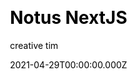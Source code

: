 ---
title: Notus NextJS
github: https://github.com/creativetimofficial/notus-nextjs
demo: https://www.creative-tim.com/product/notus-nextjs
license: MIT
author: creative tim
author_link: ''
author_twitter: creativetim
date: 2021-04-29T00:00:00.000Z
ssg:
  - Next
cms: null
css:
  - Tailwind
category:
  - Boilerplate
description: >-
  Notus NextJS: Free Tailwind CSS UI Kit and Admin.Start your development with a
  Free Tailwind CSS and NextJS UI Kit and Admin. Let Notus NextJS amaze you with
  its cool features and build tools and get your project to a whole new level.
draft: true
publish_date: '2020-09-01T15:53:58Z'
update_date: '2021-03-19T12:56:55Z'
github_star: 771
github_fork: 444
---
